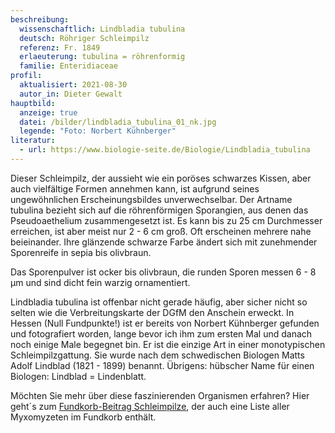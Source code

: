 ```yaml
---
beschreibung:
  wissenschaftlich: Lindbladia tubulina
  deutsch: Röhriger Schleimpilz
  referenz: Fr. 1849
  erlaeuterung: tubulina = röhrenformig
  familie: Enteridiaceae
profil:
  aktualisiert: 2021-08-30
  autor_in: Dieter Gewalt
hauptbild:
  anzeige: true
  datei: /bilder/lindbladia_tubulina_01_nk.jpg
  legende: "Foto: Norbert Kühnberger"
literatur:
  - url: https://www.biologie-seite.de/Biologie/Lindbladia_tubulina
---
```

Dieser Schleimpilz, der aussieht wie ein poröses schwarzes Kissen, aber auch vielfältige Formen annehmen kann, ist aufgrund seines ungewöhnlichen Erscheinungsbildes unverwechselbar. Der Artname tubulina bezieht sich auf die röhrenförmigen Sporangien, aus denen das Pseudoaethelium zusammengesetzt ist. Es kann bis zu 25 cm Durchmesser erreichen, ist aber meist nur 2 - 6 cm groß. Oft erscheinen mehrere nahe beieinander. Ihre glänzende schwarze Farbe ändert sich mit zunehmender Sporenreife in sepia bis olivbraun.

Das Sporenpulver ist ocker bis olivbraun, die runden Sporen messen 6 - 8 µm und sind dicht fein warzig ornamentiert. 

Lindbladia tubulina ist offenbar nicht gerade häufig, aber sicher nicht so selten wie die Verbreitungskarte der DGfM den Anschein erweckt. In Hessen (Null Fundpunkte!) ist er bereits von Norbert Kühnberger gefunden und fotografiert worden, lange bevor ich ihm zum ersten Mal und danach noch einige Male begegnet bin. Er ist die einzige Art in einer monotypischen Schleimpilzgattung. Sie wurde nach dem schwedischen Biologen Matts Adolf Lindblad (1821 - 1899) benannt. Übrigens: hübscher Name für einen Biologen: Lindblad = Lindenblatt.

Möchten Sie mehr über diese faszinierenden Organismen erfahren? Hier geht´s zum [Fundkorb-Beitrag Schleimpilze](/verwandt/schleimpilze-myxomyzeten), der auch eine Liste aller Myxomyzeten im Fundkorb enthält.
